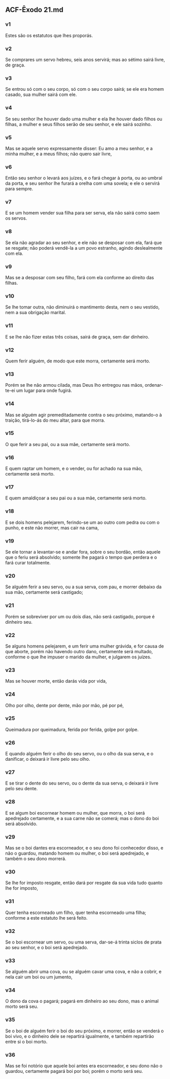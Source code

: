 ## ACF-Êxodo 21.md
### v1
 Estes são os estatutos que lhes proporás.
### v2
 Se comprares um servo hebreu, seis anos servirá; mas ao sétimo sairá livre, de graça.
### v3
 Se entrou só com o seu corpo, só com o seu corpo sairá; se ele era homem casado, sua mulher sairá com ele.
### v4
 Se seu senhor lhe houver dado uma mulher e ela lhe houver dado filhos ou filhas, a mulher e seus filhos serão de seu senhor, e ele sairá sozinho.
### v5
 Mas se aquele servo expressamente disser: Eu amo a meu senhor, e a minha mulher, e a meus filhos; não quero sair livre,
### v6
 Então seu senhor o levará aos juízes, e o fará chegar à porta, ou ao umbral da porta, e seu senhor lhe furará a orelha com uma sovela; e ele o servirá para sempre.
### v7
 E se um homem vender sua filha para ser serva, ela não sairá como saem os servos.
### v8
 Se ela não agradar ao seu senhor, e ele não se desposar com ela, fará que se resgate; não poderá vendê-la a um povo estranho, agindo deslealmente com ela.
### v9
 Mas se a desposar com seu filho, fará com ela conforme ao direito das filhas.
### v10
 Se lhe tomar outra, não diminuirá o mantimento desta, nem o seu vestido, nem a sua obrigação marital.
### v11
 E se lhe não fizer estas três coisas, sairá de graça, sem dar dinheiro.
### v12
 Quem ferir alguém, de modo que este morra, certamente será morto.
### v13
 Porém se lhe não armou cilada, mas Deus lho entregou nas mãos, ordenar-te-ei um lugar para onde fugirá.
### v14
 Mas se alguém agir premeditadamente contra o seu próximo, matando-o à traição, tirá-lo-ás do meu altar, para que morra.
### v15
 O que ferir a seu pai, ou a sua mãe, certamente será morto.
### v16
 E quem raptar um homem, e o vender, ou for achado na sua mão, certamente será morto.
### v17
 E quem amaldiçoar a seu pai ou a sua mãe, certamente será morto.
### v18
 E se dois homens pelejarem, ferindo-se um ao outro com pedra ou com o punho, e este não morrer, mas cair na cama,
### v19
 Se ele tornar a levantar-se e andar fora, sobre o seu bordão, então aquele que o feriu será absolvido; somente lhe pagará o tempo que perdera e o fará curar totalmente.
### v20
 Se alguém ferir a seu servo, ou a sua serva, com pau, e morrer debaixo da sua mão, certamente será castigado;
### v21
 Porém se sobreviver por um ou dois dias, não será castigado, porque é dinheiro seu.
### v22
 Se alguns homens pelejarem, e um ferir uma mulher grávida, e for causa de que aborte, porém não havendo outro dano, certamente será multado, conforme o que lhe impuser o marido da mulher, e julgarem os juízes.
### v23
 Mas se houver morte, então darás vida por vida,
### v24
 Olho por olho, dente por dente, mão por mão, pé por pé,
### v25
 Queimadura por queimadura, ferida por ferida, golpe por golpe.
### v26
 E quando alguém ferir o olho do seu servo, ou o olho da sua serva, e o danificar, o deixará ir livre pelo seu olho.
### v27
 E se tirar o dente do seu servo, ou o dente da sua serva, o deixará ir livre pelo seu dente.
### v28
 E se algum boi escornear homem ou mulher, que morra, o boi será apedrejado certamente, e a sua carne não se comerá; mas o dono do boi será absolvido.
### v29
 Mas se o boi dantes era escorneador, e o seu dono foi conhecedor disso, e não o guardou, matando homem ou mulher, o boi será apedrejado, e também o seu dono morrerá.
### v30
 Se lhe for imposto resgate, então dará por resgate da sua vida tudo quanto lhe for imposto,
### v31
 Quer tenha escorneado um filho, quer tenha escorneado uma filha; conforme a este estatuto lhe será feito.
### v32
 Se o boi escornear um servo, ou uma serva, dar-se-á trinta siclos de prata ao seu senhor, e o boi será apedrejado.
### v33
 Se alguém abrir uma cova, ou se alguém cavar uma cova, e não a cobrir, e nela cair um boi ou um jumento,
### v34
 O dono da cova o pagará; pagará em dinheiro ao seu dono, mas o animal morto será seu.
### v35
 Se o boi de alguém ferir o boi do seu próximo, e morrer, então se venderá o boi vivo, e o dinheiro dele se repartirá igualmente, e também repartirão entre si o boi morto.
### v36
 Mas se foi notório que aquele boi antes era escorneador, e seu dono não o guardou, certamente pagará boi por boi; porém o morto será seu.
